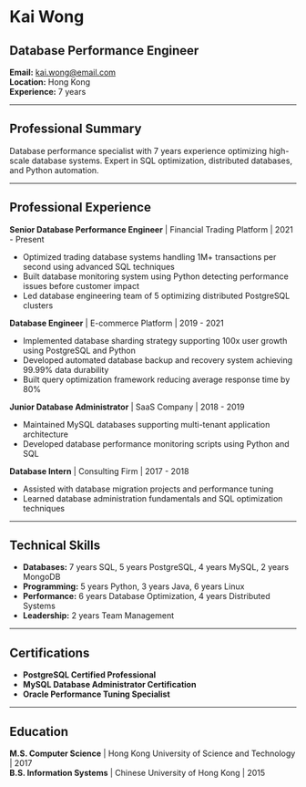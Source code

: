 # Kai Wong
## Database Performance Engineer

**Email:** kai.wong@email.com  
**Location:** Hong Kong  
**Experience:** 7 years  

---

## Professional Summary

Database performance specialist with 7 years experience optimizing high-scale database systems. Expert in SQL optimization, distributed databases, and Python automation.

---

## Professional Experience

**Senior Database Performance Engineer** | Financial Trading Platform | 2021 - Present
- Optimized trading database systems handling 1M+ transactions per second using advanced SQL techniques
- Built database monitoring system using Python detecting performance issues before customer impact
- Led database engineering team of 5 optimizing distributed PostgreSQL clusters

**Database Engineer** | E-commerce Platform | 2019 - 2021
- Implemented database sharding strategy supporting 100x user growth using PostgreSQL and Python
- Developed automated database backup and recovery system achieving 99.99% data durability
- Built query optimization framework reducing average response time by 80%

**Junior Database Administrator** | SaaS Company | 2018 - 2019
- Maintained MySQL databases supporting multi-tenant application architecture
- Developed database performance monitoring scripts using Python and SQL

**Database Intern** | Consulting Firm | 2017 - 2018
- Assisted with database migration projects and performance tuning
- Learned database administration fundamentals and SQL optimization techniques

---

## Technical Skills

- **Databases:** 7 years SQL, 5 years PostgreSQL, 4 years MySQL, 2 years MongoDB
- **Programming:** 5 years Python, 3 years Java, 6 years Linux
- **Performance:** 6 years Database Optimization, 4 years Distributed Systems
- **Leadership:** 2 years Team Management

---

## Certifications

- **PostgreSQL Certified Professional**
- **MySQL Database Administrator Certification**
- **Oracle Performance Tuning Specialist**

---

## Education

**M.S. Computer Science** | Hong Kong University of Science and Technology | 2017  
**B.S. Information Systems** | Chinese University of Hong Kong | 2015